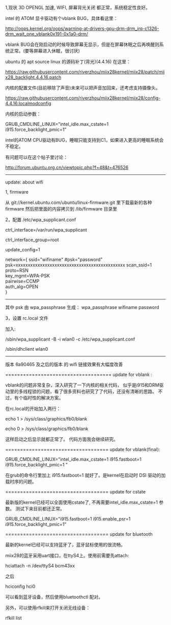 
1,现状
3D OPENGL 加速, WIFI, 屏幕背光关闭 都正常，系统稳定性良好。

intel 的 ATOM 显卡驱动有个vblank BUG，具体看这里：

http://oops.kernel.org/oops/warning-at-drivers-gpu-drm-drm_irq-c1326-drm_wait_one_vblank0x191-0x1a0-drm/

vblank BUG会在刚启动的时候导致屏幕无显示，但是在屏幕休眠之后再唤醒则系统正常。(要等屏幕进入休眠，很讨厌)

ubuntu 的 apt source linux 的源码补丁(背光)(4.4.16) 在这里：

https://raw.githubusercontent.com/riverzhou/miix28kernel/miix28/patch/miix28_backlight.4.4.16.patch

内核的配置文件(目前移除了声音)未来可以把声音加回来，还考虑支持摄像头。

https://raw.githubusercontent.com/riverzhou/miix28kernel/miix28/config-4.4.16.localmodconfig

内核的启动参数：

GRUB_CMDLINE_LINUX="intel_idle.max_cstate=1 i915.force_backlight_pmic=1"

intel的ATOM CPU驱动有BUG，睡眠只能支持到C1，如果进入更高的睡眠系统会不稳定。

有问题可以在这个帖子里讨论：

http://forum.ubuntu.org.cn/viewtopic.php?f=48&t=476526


---------------------
update: about wifi

1, firmware


从 git://kernel.ubuntu.com/ubuntu/linux-firmware.git  里下载最新的各种firmware
然后把里面的内容拷贝到  /lib/firmware 目录里

2，配置 /etc/wpa_supplicant.conf


ctrl_interface=/var/run/wpa_supplicant

ctrl_interface_group=root

update_config=1  


network={
        ssid="wifiname"
        #psk="password"
        psk=xxxxxxxxxxxxxxxxxxxxxxxxxxxxxxxxxxxxxxxxxxxxx
        scan_ssid=1  
        proto=RSN  
        key_mgmt=WPA-PSK  
        pairwise=CCMP  
        auth_alg=OPEN  
}

-------------------
其中 psk 由 wpa_passphrase 生成：
wpa_passphrase wifiname password 


3，设置 rc.local 文件


加入:

/sbin/wpa_supplicant -B -i wlan0 -c /etc/wpa_supplicant.conf

/sbin/dhclient wlan0

-------------------
版本 6a90465 及之后的版本 的 wifi 链接效果有大幅度改善

====================================
update for vblank :

vblank的问题非常复杂，深入研究了一下内核的相关代码，
似乎是i915和DRM驱动里的多线程锁的问题，看了很多资料也研究了了代码，还没有清晰的思路。
不过，有个临时性的解决方案。

在rc.local的开始加入两行：

echo 1 > /sys/class/graphics/fb0/blank

echo 0 > /sys/class/graphics/fb0/blank

这样启动之后显示就都正常了。
代码方面我会继续研究。

===================================
update for vblank(final):

GRUB_CMDLINE_LINUX="intel_idle.max_cstate=1 i915.fastboot=1 i915.force_backlight_pmic=1 "

在grub的命令行里加上 i915.fastboot=1 就好了。是kernel在启动时 DSI 驱动的加载时序的问题。

===================================
update for cstate

最新版的kernel已经可以全面使用cstate了, 不再需要intel_idle.max_cstate=1 参数。
测试下来目前都还正常。

GRUB_CMDLINE_LINUX="i915.fastboot=1 i915.enable_psr=1 i915.force_backlight_pmic=1"

===================================
update for bluetooth

最新的kernel已经可以支持蓝牙了，蓝牙鼠标使用的很流畅。

miix28的蓝牙采用uart接口，在ttyS4上。使用前需要先attach:

hciattach -n /dev/ttyS4 bcm43xx

之后

hciconfig  hci0

可以看到蓝牙设备，然后使用bluetoothctl 配对。


另外，可以使用rfkill来打开关闭无线设备：

rfkill list



